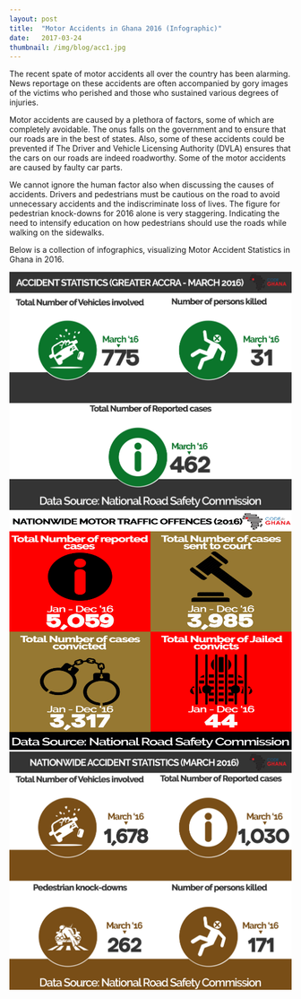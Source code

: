 ```yaml
---
layout: post 
title:  "Motor Accidents in Ghana 2016 (Infographic)"
date:   2017-03-24
thumbnail: /img/blog/acc1.jpg
---
```


The recent spate of motor accidents all over the country has been alarming. News reportage on these accidents are often accompanied by gory images of the victims who perished and those who sustained various degrees of injuries. 

Motor accidents are caused by a plethora of factors, some of which are completely avoidable. The onus falls on the government and to ensure that our roads are in the best of states. Also, some of these accidents could be prevented if  The Driver and Vehicle Licensing Authority (DVLA) ensures that the cars on our roads are indeed roadworthy. Some of the motor accidents are caused by faulty car parts. 

We cannot ignore the human factor also when discussing the causes of accidents. Drivers and pedestrians must be cautious on the road to avoid unnecessary accidents and the indiscriminate loss of lives. The figure for pedestrian knock-downs for 2016 alone is very staggering. Indicating the need to intensify education on how pedestrians should use the roads while walking on the sidewalks. 

Below is a collection of infographics, visualizing Motor Accident Statistics in Ghana in 2016. 


<img src="img/acc2.jpg" width="623" height="425"/>

<img src="img/acc3.jpg" width="623" height="425"/>

<img src="img/acc4.jpg" width="623" height="425"/>